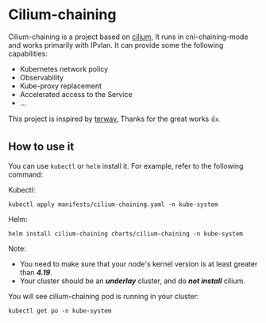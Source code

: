 # Cilium-chaining

Cilium-chaining is a project based on [cilium](https://github.com/cilium/cilium), It runs in cni-chaining-mode and works primarily with IPvlan. It can provide some the following capabilities:

- Kubernetes network policy
- Observability
- Kube-proxy replacement
- Accelerated access to the Service
- ...

This project is inspired by [terway](https://github.com/AliyunContainerService/terway), Thanks for the great works 👍.

## How to use it

You can use `kubectl` or `helm` install it. For example, refer to the following command:

Kubectl:

```shell
kubectl apply manifests/cilium-chaining.yaml -n kube-system
```

Helm:

```shell
helm install cilium-chaining charts/cilium-chaining -n kube-system
```

Note:

* You need to make sure that your node's kernel version is at least greater than **_4.19_**.
* Your cluster should be an _**underlay**_ cluster, and do **_not install_** cilium.

You will see cilium-chaining pod is running in your cluster:

```shell
kubectl get po -n kube-system 
```